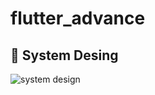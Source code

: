# flutter_advance

## 🎨 System Desing

 ![system design](https://github.com/user-attachments/assets/022fb160-623f-4ea8-8f20-8fe4ba1c1a21)

